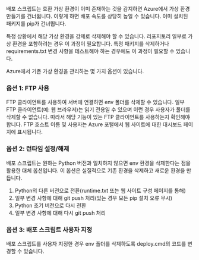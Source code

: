 ﻿배포 스크립트는 호환 가상 환경이 이미 존재하는 것을 감지하면 Azure에서 가상 환경 만들기를 건너뜁니다.  이렇게 하면 배포 속도를 상당히 높일 수 있습니다.  이미 설치된 패키지를 pip가 건너뜁니다.

특정 상황에서 해당 가상 환경을 강제로 삭제해야 할 수 있습니다.  리포지토리 일부로 가상 환경을 포함하려는 경우 이 과정이 필요합니다.  특정 패키지를 삭제하거나 requirements.txt 변경 사항을 테스트해야 하는 경우에도 이 과정이 필요할 수 있습니다.

Azure에서 기존 가상 환경을 관리하는 몇 가지 옵션이 있습니다.

### 옵션 1: FTP 사용

FTP 클라이언트를 사용하여 서버에 연결하면 env 폴더를 삭제할 수 있습니다.  일부 FTP 클라이언트(예: 웹 브라우저)는 읽기 전용일 수 있으며 이런 경우 사용자가 폴더를 삭제할 수 없습니다. 따라서 해당 기능이 있는 FTP 클라이언트를 사용하는지 확인해야 합니다.  FTP 호스트 이름 및 사용자는 Azure 포털에서 웹 사이트에 대한 대시보드 페이지에 표시됩니다.

### 옵션 2: 런타임 설정/해제

배포 스크립트는 원하는 Python 버전과 일치하지 않으면 env 환경을 삭제한다는 점을 활용한 대체 옵션입니다.  이 옵션은 실질적으로 기존 환경을 삭제하고 새로운 환경을 만듭니다.

1. Python의 다른 버전으로 전환(runtime.txt 또는 웹 사이트 구성 페이지를 통해)
1. 일부 변경 사항에 대해 git push 처리(있는 경우 모든 pip 설치 오류 무시)
1. Python 초기 버전으로 다시 전환
1. 일부 변경 사항에 대해 다시 git push 처리

### 옵션 3: 배포 스크립트 사용자 지정

배포 스크립트를 사용자 지정한 경우 env 폴더를 삭제하도록 deploy.cmd의 코드를 변경할 수 있습니다.
<!--HONumber=42-->
